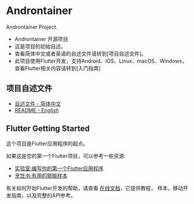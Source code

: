 # Androntainer

Androntainer Project.
- Androntainer 开源项目
- 这是项目的初始自述。
- 查看简体中文或者英语的自述文件请转到[项目自述文件]。
- 此项目使用Flutter开发，支持Android、iOS、Linux、macOS、Windows，查看Flutter相关内容请转到[入门指南]

## 项目自述文件

- [自述文件 - 简体中文](https://github.com/Androntainer/Androntainer/blob/master/readme/README.cn.md)
- [README - English](https://github.com/Androntainer/Androntainer/blob/master/readme/README.en.md)

## Flutter Getting Started

这个项目是Flutter应用程序的起点。

如果这是您的第一个Flutter项目，可以参考一些资源:

- [实验室:编写你的第一个Flutter应用程序](https://flutter.cn/docs/get-started/codelab)
- [烹饪书:有用的颤振样本](https://flutter.cn/docs/cookbook)

有关如何开始Flutter开发的帮助，请查看
[在线文档](https://flutter.cn/docs)，它提供教程，
样本，移动开发指南，以及完整的API参考。
